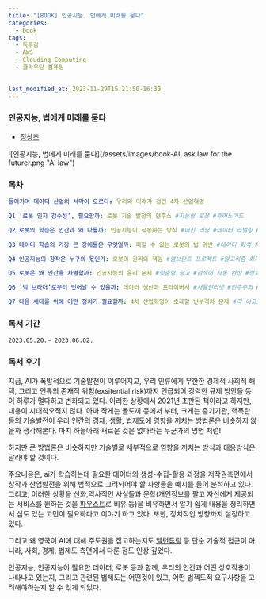 ```yaml
---
title: "[BOOK] 인공지능, 법에게 미래를 묻다"
categories:
  - book
tags:
  - 독후감
  - AWS
  - Clouding Computing
  - 클라우딩 컴퓨팅
  

last_modified_at: 2023-11-29T15:21:50-16:30
---
```

### 인공지능, 법에게 미래를 묻다
- [정상조](https://www.yes24.com/24/AuthorFile/Author/210109)

![인공지능, 법에게 미래를 묻다](/assets/images/book-AI, ask law for the futurer.png "AI law")


### 목차
```yaml
들어가며 데이터 산업의 서막이 오르다: 우리의 미래가 걸린 4차 산업혁명

Q1 ‘로봇 인지 감수성’, 필요할까: 로봇 기술 발전의 현주소 #지능형 로봇 #휴머노이드

Q2 로봇의 학습은 인간과 왜 다를까: 인공지능이 작동하는 방식 #머신 러닝 #데이터 라벨링 #플랫폼 노동

Q3 데이터 학습의 가장 큰 장애물은 무엇일까: 피할 수 없는 로봇의 법 위반 #데이터 회색 지대 #공정이용 #비표현이용

Q4 인공지능의 창작은 누구의 몫인가: 로봇의 권리와 책임 #렘브란트 프로젝트 #알고리즘 화가 #자율주행자동차

Q5 로봇은 왜 인간을 차별할까: 인공지능의 윤리 문제 #맞춤형 광고 #검색어 자동 완성 #정보공개청구권

Q6 ‘빅 브라더’로부터 벗어날 수 있을까: 데이터 생산과 프라이버시 #사물인터넷 #민주주의 #개인정보 이동성

Q7 다음 세대를 위해 어떤 정치가 필요할까: 4차 산업혁명이 초래할 빈부격차 문제 #긱 이코노미 #로봇세 #특이점
```

### 독서 기간
    2023.05.20.~ 2023.06.02.

### 독서 후기

지금, AI가 폭발적으로 기술발전이 이루어지고, 우리 인류에게 무한한 경제적 사회적 해택, 그리고 인류의 존재적 위험(exsitential risk)까지 언급되어 강력한 규제 방안들 등이 하루가 멀다하고 변화되고 있다. 이러한 상황에서 2021년 초판된 책이라고 하지만, 내용이 시대착오적지 않다.
아마 작게는 돌도끼 등에서 부터, 크게는 증기기관, 핵폭탄 등의 기술발전이 우리 인간의 경제, 생활, 법제도에 영향을 끼치는 방법론은 비슷하지 않을까 생각해본다. 마치 하늘아래 새로운 것은 없다라는 누군가의 명언 처럼!

하지만 큰 방법론은 비슷하지만 기술별로 세부적으로 영향을 끼치는 방식과 대응방식은 달라야 할 것이다.

주요내용은, ai가 학습하는데 필요한 데이터의 생성-수집-활용 과정을 저작권측면에서 창작과 산업발전을 위해 법적으로 고려되어야 할 사항들을 예시를 들어 분석하고 있다. 그리고, 이러한 상황을 신화,역사적인 사실들과 문학(개인정보를 팔고 자신에게 제공되는 서비스를 원하는 것을 [파우스트](https://namu.wiki/w/%ED%8C%8C%EC%9A%B0%EC%8A%A4%ED%8A%B8(%ED%9D%AC%EA%B3%A1))로 비유 등)을 비유하면서 알기 쉽게 내용을 정리하면서 심도 있는 고민이 필요하다고 이야기 하고 있다.
또한, 정치적인 방향까지 설정하고 있다.

그리고 왜 영국이 AI에 대해 주도권을 잡고하는지도 [엘런튜링](https://namu.wiki/w/%EC%95%A8%EB%9F%B0%20%ED%8A%9C%EB%A7%81) 등 단순 기술적 접근이 아니라, 사회, 경제, 법제도 측면에서 다룬 점도 인상 깊었다.

인공지능, 인공지능이 필요한 데이터, 로봇 등과 함께, 우리의 인간과 어떤 상호작용이 나타나고 있는지, 그리고 관련된 법제도는 어떤것이 있고, 어떤 법젝도적 요구사항을 고려해야하는지 알 수 있게 되었다.